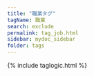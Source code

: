 ```yaml
---
title: "職業タグ"
tagName: 職業
search: exclude
permalink: tag_job.html
sidebar: mydoc_sidebar
folder: tags
---
```

{% include taglogic.html %}
